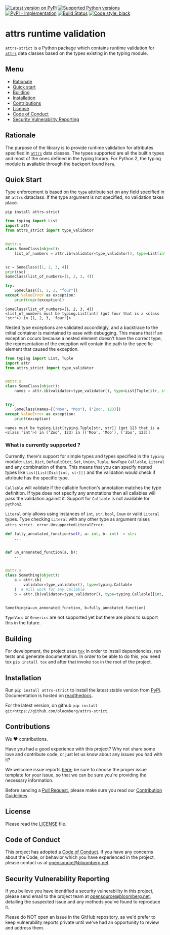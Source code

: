 <!-- begin -->

[![Latest version on
PyPi](https://badge.fury.io/py/attrs-strict.svg)](https://badge.fury.io/py/attrs-strict)
[![Supported Python
versions](https://img.shields.io/pypi/pyversions/attrs-strict.svg)](https://pypi.org/project/attrs-strict/)
[![PyPI - Implementation](https://img.shields.io/pypi/implementation/attrs-strict?style=flat-square)](https://pypi.org/project/attrs-strict)
[![Build Status](https://github.com/bloomberg/attrs-strict/workflows/check/badge.svg)](https://github.com/bloomberg/attrs-strict/actions)
[![Code style:
black](https://img.shields.io/badge/code%20style-black-000000.svg)](https://github.com/psf/black)

# attrs runtime validation

`attrs-strict` is a Python package which contains runtime validation for
[`attrs`](https://github.com/python-attrs/attrs) data classes based on the types existing in the typing module.

<!-- end -->

## Menu

- [Rationale](#rationale)
- [Quick start](#quick-start)
- [Building](#building)
- [Installation](#installation)
- [Contributions](#contributions)
- [License](#license)
- [Code of Conduct](#code-of-conduct)
- [Security Vulnerability Reporting](#security-vulnerability-reporting)

<!-- begin -->

## Rationale

The purpose of the library is to provide runtime validation for attributes specified in
[`attrs`](https://www.attrs.org/en/stable/) data classes. The types supported are all the builtin types and most of the
ones defined in the typing library. For Python 2, the typing module is available through the backport found
[`here`](https://pypi.org/project/typing/).

## Quick Start

Type enforcement is based on the `type` attribute set on any field specified in an `attrs` dataclass. If the type
argument is not specified, no validation takes place.

`pip install attrs-strict`

```python
from typing import List
import attr
from attrs_strict import type_validator


@attr.s
class SomeClass(object):
    list_of_numbers = attr.ib(validator=type_validator(), type=List[int])


sc = SomeClass([1, 2, 3, 4])
print(sc)
SomeClass(list_of_numbers=[1, 2, 3, 4])

try:
    SomeClass([1, 2, 3, "four"])
except ValueError as exception:
    print(repr(exception))
```

```console
SomeClass(list_of_numbers=[1, 2, 3, 4])
<list_of_numbers must be typing.List[int] (got four that is a <class 'str'>) in [1, 2, 3, 'four']>
```

Nested type exceptions are validated accordingly, and a backtrace to the initial container is maintained to ease with
debugging. This means that if an exception occurs because a nested element doesn't have the correct type, the
representation of the exception will contain the path to the specific element that caused the exception.

```python
from typing import List, Tuple
import attr
from attrs_strict import type_validator


@attr.s
class SomeClass(object):
    names = attr.ib(validator=type_validator(), type=List[Tuple[str, str]])


try:
    SomeClass(names=[("Moo", "Moo"), ("Zoo", 123)])
except ValueError as exception:
    print(exception)
```

```console
names must be typing.List[typing.Tuple[str, str]] (got 123 that is a <class 'int'>) in ('Zoo', 123) in [('Moo', 'Moo'), ('Zoo', 123)]
```

### What is currently supported ?

Currently, there's support for simple types and types specified in the `typing` module: `List`, `Dict`, `DefaultDict`,
`Set`, `Union`, `Tuple`, `NewType` `Callable`, `Literal` and any combination of them. This means that you can specify
nested types like `List[List[Dict[int, str]]]` and the validation would check if attribute has the specific type.

`Callable` will validate if the callable function's annotation matches the type definition. If type does not specify any
annotations then all callables will pass the validation against it. Support for `Callable` is not available for
`python2`.

`Literal` only allows using instances of `int`, `str`, `bool`, `Enum` or valid `Literal` types. Type checking `Literal`
with any other type as argument raises `attrs_strict._error.UnsupportedLiteralError`.

```python
def fully_annotated_function(self, a: int, b: int) -> str:
    ...


def un_annonated_function(a, b):
    ...


@attr.s
class Something(object):
    a = attr.ib(
        validator=type_validator(), type=typing.Callable
    )  # Will work for any callable
    b = attr.ib(validator=type_validator(), type=typing.Callable[[int, int], str])


Something(a=un_annonated_function, b=fully_annotated_function)
```

`TypeVars` or `Generics` are not supported yet but there are plans to support this in the future.

## Building

For development, the project uses [`tox`](http://tox.readthedocs.org/) in order to install dependencies, run tests and
generate documentation. In order to be able to do this, you need tox `pip install tox` and after that invoke `tox` in
the root of the project.

## Installation

Run `pip install attrs-strict` to install the latest stable version from [PyPi](https://pypi.org/project/attrs-strict/).
Documentation is hosted on [readthedocs](https://attrs-strict.readthedocs.io/en/latest/).

For the latest version, on github `pip install git+https://github.com/bloomberg/attrs-strict`.

<!-- end -->

## Contributions

We :heart: contributions.

Have you had a good experience with this project? Why not share some love and contribute code, or just let us know about
any issues you had with it?

We welcome issue reports [here](../../issues); be sure to choose the proper issue template for your issue, so that we
can be sure you're providing the necessary information.

Before sending a [Pull Request](../../pulls), please make sure you read our
[Contribution Guidelines](https://github.com/bloomberg/.github/blob/main/CONTRIBUTING.md).

## License

Please read the [LICENSE](LICENSE) file.

## Code of Conduct

This project has adopted a [Code of Conduct](https://github.com/bloomberg/.github/blob/main/CODE_OF_CONDUCT.md). If
you have any concerns about the Code, or behavior which you have experienced in the project, please contact us at
opensource@bloomberg.net.

## Security Vulnerability Reporting

If you believe you have identified a security vulnerability in this project, please send email to the project team at
opensource@bloomberg.net, detailing the suspected issue and any methods you've found to reproduce it.

Please do NOT open an issue in the GitHub repository, as we'd prefer to keep vulnerability reports private until we've
had an opportunity to review and address them.
